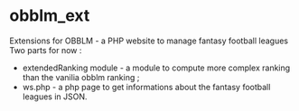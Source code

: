 # obblm_ext
Extensions for OBBLM - a PHP website to manage fantasy football leagues
Two parts for now :
 - extendedRanking module - a module to compute more complex ranking than the vanilia obblm ranking ;
 - ws.php - a php page to get informations about the fantasy football leagues in JSON.
